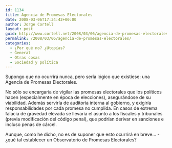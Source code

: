 ```yaml
---
id: 1134
title: Agencia de Promesas Electorales
date: 2008-03-06T17:34:42+00:00
author: Jorge Cortell
layout: post
guid: http://www.cortell.net/2008/03/06/agencia-de-promesas-electorales/
permalink: /2008/03/06/agencia-de-promesas-electorales/
categories:
  - ¿Por qué no? ¿Utopías?
  - General
  - Otras cosas
  - Sociedad y polí­tica
---
```

Supongo que no ocurrirá nunca, pero serí­a lógico que existiese: una Agencia de Promesas Electorales.

No sólo se encargarí­a de vigilar las promesas electorales que los polí­ticos hacen (especialmente en época de elecciones), asegurándose de su viabilidad. Además servirí­a de auditorí­a interna al gobierno, y exigirí­a responsabilidades por cada promesa no cumplida. En casos de extrema falacia de gravedad elevada se llevarí­a el asunto a los fiscales y tribunales (previa modificación del código penal), que podrí­an derivar en sanciones e incluso penas de cárcel.

Aunque, como he dicho, no es de suponer que esto ocurrirá en breve&#8230; -¿qué tal establecer un Observatorio de Promesas Electorales?